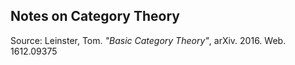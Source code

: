 <h2>Notes on Category Theory</h2>
<p>Source: Leinster, Tom. <em>"Basic Category Theory"</em>, arXiv. 2016. Web. 1612.09375<p>

